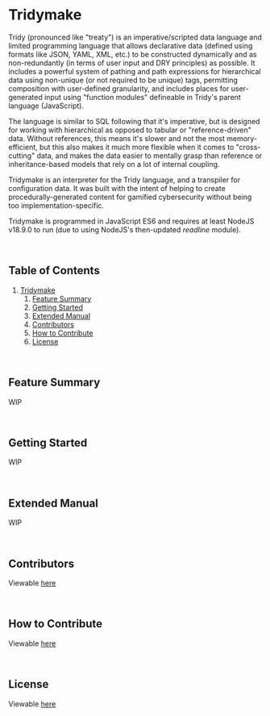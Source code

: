 <div id="tridymake"/>

# **Tridymake**

Tridy (pronounced like "treaty") is an imperative/scripted data language and limited programming language that allows declarative data (defined using formats like JSON, YAML, XML, etc.) to be constructed dynamically and as non-redundantly (in terms of user input and DRY principles) as possible. It includes a powerful system of pathing and path expressions for hierarchical data using non-unique (or not required to be unique) tags, permitting composition with user-defined granularity, and includes places for user-generated input using "function modules" defineable in Tridy's parent language (JavaScript).

The language is similar to SQL following that it's imperative, but is designed for working with hierarchical as opposed to tabular or "reference-driven" data. Without references, this means it's slower and not the most memory-efficient, but this also makes it much more flexible when it comes to "cross-cutting" data, and makes the data easier to mentally grasp than reference or inheritance-based models that rely on a lot of internal coupling.

Tridymake is an interpreter for the Tridy language, and a transpiler for configuration data. It was built with the intent of helping to create procedurally-generated content for gamified cybersecurity without being too implementation-specific.

Tridymake is programmed in JavaScript ES6 and requires at least NodeJS v18.9.0 to run (due to using NodeJS's then-updated *readline* module).

<br>

## **Table of Contents**

1. [Tridymake](#tridymake)
    1. [Feature Summary](#features)
    2. [Getting Started](#start-guide)
    1. [Extended Manual](#tridy-guide)
    2. [Contributors](#contributors)
    1. [How to Contribute](#how-to-contribute)
    2. [License](#license)

<br>

<div id="features"/>

## **Feature Summary**

WIP

<br>

<div id="start-guide"/>

## **Getting Started**

WIP

<br>

<div id="tridy-guide"/>

## **Extended Manual**

WIP

<br>

<div id="contributors"/>

## **Contributors**

Viewable [here](CONTRIBUTORS.md)

<br>

<div id="how-to-contribute"/>

## **How to Contribute**

Viewable [here](CONTRIBUTING.md)

<br>

<div id="license"/>

## **License**

Viewable [here](LICENSE.md)
